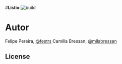 #**Listio**  ![build](https://travis-ci.com/festrs/ListIO.svg?token=HBc3a74yzkqf9RHYxXqF&branch=master)


# Autor

Felipe Pereira, [@festrs](https://github.com/festrs)
Camilla Bressan,  [@milabressan](https://github.com/milabressan)


## License

